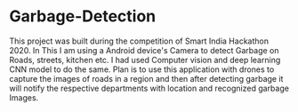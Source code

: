 # Garbage-Detection
This project was built during the competition of Smart India Hackathon 2020. In This I am using a Android device's Camera to detect Garbage on Roads, streets, kitchen etc. I had used Computer vision and deep learning CNN model to do the same. Plan is to use this application with drones to capture the images of roads in a region and then after detecting garbage it will notify the respective departments with location and recognized garbage Images.
